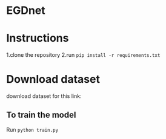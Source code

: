 # EGDnet
# Instructions
1.clone the repository
2.run `pip install -r requirements.txt`

# Download dataset 
download dataset for this link:

## To train the model
Run `python train.py`
